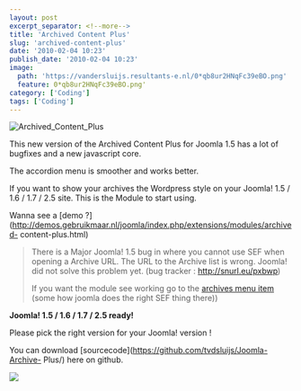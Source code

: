```yaml
---
layout: post
excerpt_separator: <!--more-->
title: 'Archived Content Plus'
slug: 'archived-content-plus'
date: '2010-02-04 10:23'
publish_date: '2010-02-04 10:23'
image:
  path: 'https://vandersluijs.resultants-e.nl/0*qb8ur2HNqFc39eBO.png'
  feature: 0*qb8ur2HNqFc39eBO.png'
category: ['Coding']
tags: ['Coding']
---
```

![Archived_Content_Plus](https://vandersluijs.resultants-e.nl/0*qb8ur2HNqFc39eBO.png)

This new version of the Archived Content Plus for Joomla 1.5 has a lot of
bugfixes and a new javascript core.  
  
  
  
The accordion menu is smoother and works better.  
  
  
If you want to show your archives the Wordpress style on your Joomla! 1.5 /
1.6 / 1.7 / 2.5 site. This is the Module to start using.  
  
Wanna see a [demo
?](http://demos.gebruikmaar.nl/joomla/index.php/extensions/modules/archived-
content-plus.html)

> There is a Major Joomla! 1.5 bug in where you cannot use SEF when opening a
Archive URL. The URL to the Archive list is wrong. Joomla! did not solve this
problem yet. (bug tracker : <http://snurl.eu/pxbwp>)  
>  
> If you want the module see working go to the [archives menu
item](http://www.blogger.com/index.php/archives.html) (some how joomla does
the right SEF thing there))

 **Joomla! 1.5 / 1.6 / 1.7 / 2.5 ready!**  
  
Please pick the right version for your Joomla! version !  
  
You can download [sourcecode](https://github.com/tvdsluijs/Joomla-Archive-
Plus/) here on github.

![](https://vandersluijs.resultants-e.nl/0*UQqwy7xIC5gdjo6a.gif)

